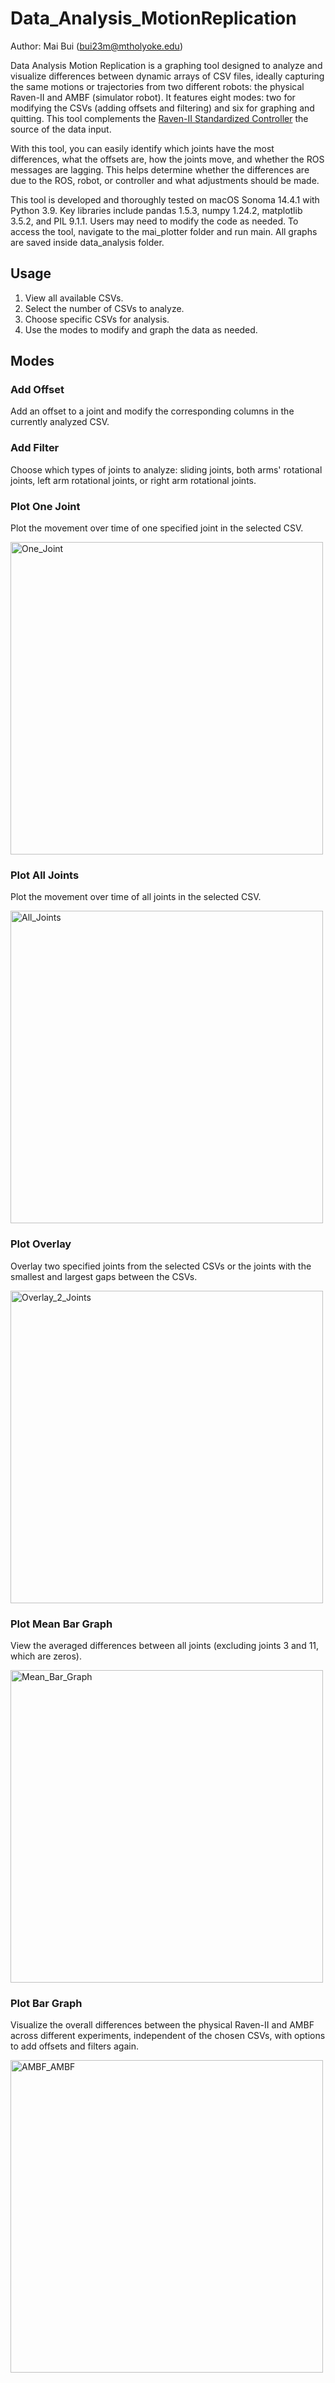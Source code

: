# Data_Analysis_MotionReplication

Author: Mai Bui (bui23m@mtholyoke.edu)

Data Analysis Motion Replication is a graphing tool designed to analyze and visualize differences between dynamic arrays of CSV files, ideally capturing the same motions or trajectories from two different robots: the physical Raven-II and AMBF (simulator robot). It features eight modes: two for modifying the CSVs (adding offsets and filtering) and six for graphing and quitting. This tool complements the <a href="https://github.com/MHC-RobotSimulators-Research/Raven2_standardized_controller" target="_blank">Raven-II Standardized Controller</a> the source of the data input.

With this tool, you can easily identify which joints have the most differences, what the offsets are, how the joints move, and whether the ROS messages are lagging. This helps determine whether the differences are due to the ROS, robot, or controller and what adjustments should be made.

This tool is developed and thoroughly tested on macOS Sonoma 14.4.1 with Python 3.9. Key libraries include pandas 1.5.3, numpy 1.24.2, matplotlib 3.5.2, and PIL 9.1.1. Users may need to modify the code as needed. To access the tool, navigate to the mai_plotter folder and run main. All graphs are saved inside data_analysis folder. 

## Usage
1. View all available CSVs.
2. Select the number of CSVs to analyze.
3. Choose specific CSVs for analysis.
4. Use the modes to modify and graph the data as needed.

## Modes

### Add Offset
Add an offset to a joint and modify the corresponding columns in the currently analyzed CSV.

### Add Filter
Choose which types of joints to analyze: sliding joints, both arms' rotational joints, left arm rotational joints, or right arm rotational joints.

### Plot One Joint
Plot the movement over time of one specified joint in the selected CSV.
<p align="left">
  <img src="https://github.com/MHC-RobotSimulators-Research/Data_Analysis_MotionReplication/assets/83102564/9b570a1d-c3f5-4ee5-89e7-c3bc8061076f" alt="One_Joint" length = "500" width="500">
</p>

### Plot All Joints
Plot the movement over time of all joints in the selected CSV.
<p align="left">
  <img src="https://github.com/MHC-RobotSimulators-Research/Data_Analysis_MotionReplication/assets/83102564/e06adb10-28c9-4f11-8902-3f575ad7ac44" alt="All_Joints" length = "500" width="500">
</p>

### Plot Overlay
Overlay two specified joints from the selected CSVs or the joints with the smallest and largest gaps between the CSVs.
<p align="left">
  <img src="https://github.com/MHC-RobotSimulators-Research/Data_Analysis_MotionReplication/assets/83102564/e8bd7334-3af4-4db1-9939-206df2520cdf" alt="Overlay_2_Joints" length = "500" width="500">
</p>

### Plot Mean Bar Graph
View the averaged differences between all joints (excluding joints 3 and 11, which are zeros).
<p align="left">
  <img src="https://github.com/MHC-RobotSimulators-Research/Data_Analysis_MotionReplication/assets/83102564/170989f3-824a-45ff-8358-b4f88040b55c" alt="Mean_Bar_Graph" length = "500" width="500">
</p>

### Plot Bar Graph
Visualize the overall differences between the physical Raven-II and AMBF across different experiments, independent of the chosen CSVs, with options to add offsets and filters again.
<p align="left">
  <img src="https://github.com/MHC-RobotSimulators-Research/Data_Analysis_MotionReplication/assets/83102564/cdc6f20f-ecba-42fa-86be-e096631d3052" alt="AMBF_AMBF" length = "500" width="500">
</p>
